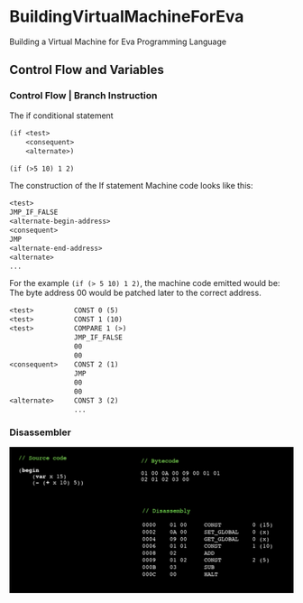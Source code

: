 # BuildingVirtualMachineForEva
Building a Virtual Machine for Eva Programming Language

## Control Flow and Variables

### Control Flow | Branch Instruction
The if conditional statement
```
(if <test> 
    <consequent>
    <alternate>)
```

`(if (>5 10) 1 2)`

The construction of the If statement Machine code looks like this:
```
<test>
JMP_IF_FALSE
<alternate-begin-address>
<consequent>
JMP
<alternate-end-address>
<alternate>
...
```
For the example `(if (> 5 10) 1 2)`, the machine code emitted would be: The byte address 00 would be patched later to the correct address.
```
<test>          CONST 0 (5)
<test>          CONST 1 (10)
<test>          COMPARE 1 (>)
                JMP_IF_FALSE
                00
                00
<consequent>    CONST 2 (1)
                JMP
                00
                00
<alternate>     CONST 3 (2)
                ...
```

### Disassembler

![Disassembler](https://github.com/tonykuttai/BuildingVirtualMachineForEva/blob/main/eva-vm/Resources/SnapShots/%232%20Disassembler.png)